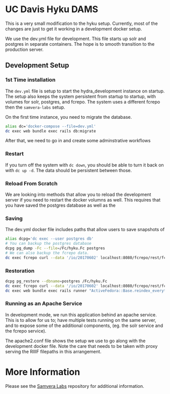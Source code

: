# UC Davis Hyku DAMS

This is a very small modification to the hyku setup. Currently, most of the
changes are just to get it working in a development docker setup.

We use the dev.yml file for development. This file starts up solr and postgres
in separate containers. The hope is to smooth transition to the production
server.

## Development Setup

### 1st Time installation

The `dev.yml` file is setup to start the hydra_development instance on startup.
The setup also keeps the system persistent from startup to startup, with
volumes for solr, postgres, and fcrepo.  The system uses a different fcrepo then
the `samvera-labs` setup.

On the first time instance, you need to migrate the database.

``` bash
alias dc='docker-compose --file=dev.yml'
dc exec web bundle exec rails db:migrate
```

After that, we need to go in and create some adminstrative workflows

### Restart

If you turn off the system with `dc down`, you should be able to turn it back on
with `dc up -d`.  The data should be persistent between those.

### Reload From Scratch

We are looking into methods that allow you to reload the development server
if you need to restart the docker volumns as well.  This requires that you have
saved the postgres database as well as the

### Saving
The dev.yml docker file includes paths that allow users to save snapshots of

``` bash
alias dcpg='dc exec --user postgres db'
# You can backup the postgres database
dcpg pg_dump -Fc --file=/Fc/hyku.Fc postgres
# We can also backup the fcrepo data.
dc exec fcrepo curl --data '/io/20170602' localhost:8080/fcrepo/rest/fcr:backup
```

### Restoration

``` bash
dcpg pg_restore --dbname=postgres /Fc/hyku.Fc
dc exec fcrepo curl --data '/io/20170602' localhost:8080/fcrepo/rest/fcr:restore
dc exec web bundle exec rails runner "ActiveFedora::Base.reindex_everything"
```


### Running as an Apache Service

In development mode, we run this application behind an apache service. This is
to allow for us to; have multiple tests running on the same server, and to
expose some of the additional components, (eg. the solr service and the fcrepo
service).

The apache2.conf file shows the setup we use to go along with the
development docker file.  Note the care that needs to be taken with proxy
serving the RIIIF filepaths in this arrangement.

# More Information

Please see the [Samvera Labs](https://github.com/samvera-labs/hyku) repository
for additional information.
